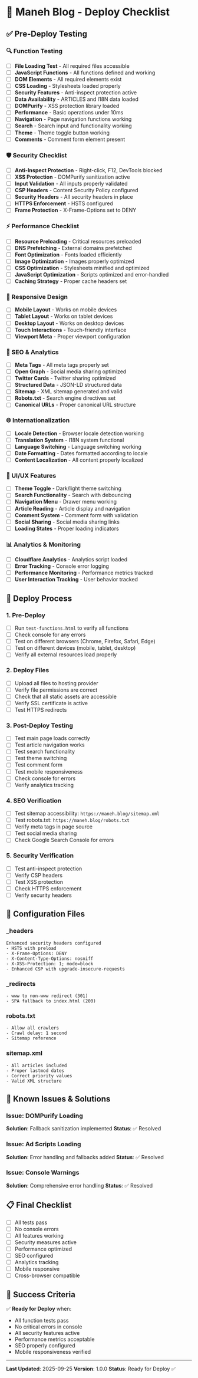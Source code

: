 # 🚀 Maneh Blog - Deploy Checklist

## ✅ Pre-Deploy Testing

### 🔍 Function Testing
- [ ] **File Loading Test** - All required files accessible
- [ ] **JavaScript Functions** - All functions defined and working
- [ ] **DOM Elements** - All required elements exist
- [ ] **CSS Loading** - Stylesheets loaded properly
- [ ] **Security Features** - Anti-inspect protection active
- [ ] **Data Availability** - ARTICLES and I18N data loaded
- [ ] **DOMPurify** - XSS protection library loaded
- [ ] **Performance** - Basic operations under 10ms
- [ ] **Navigation** - Page navigation functions working
- [ ] **Search** - Search input and functionality working
- [ ] **Theme** - Theme toggle button working
- [ ] **Comments** - Comment form element present

### 🛡️ Security Checklist
- [ ] **Anti-Inspect Protection** - Right-click, F12, DevTools blocked
- [ ] **XSS Protection** - DOMPurify sanitization active
- [ ] **Input Validation** - All inputs properly validated
- [ ] **CSP Headers** - Content Security Policy configured
- [ ] **Security Headers** - All security headers in place
- [ ] **HTTPS Enforcement** - HSTS configured
- [ ] **Frame Protection** - X-Frame-Options set to DENY

### ⚡ Performance Checklist
- [ ] **Resource Preloading** - Critical resources preloaded
- [ ] **DNS Prefetching** - External domains prefetched
- [ ] **Font Optimization** - Fonts loaded efficiently
- [ ] **Image Optimization** - Images properly optimized
- [ ] **CSS Optimization** - Stylesheets minified and optimized
- [ ] **JavaScript Optimization** - Scripts optimized and error-handled
- [ ] **Caching Strategy** - Proper cache headers set

### 📱 Responsive Design
- [ ] **Mobile Layout** - Works on mobile devices
- [ ] **Tablet Layout** - Works on tablet devices
- [ ] **Desktop Layout** - Works on desktop devices
- [ ] **Touch Interactions** - Touch-friendly interface
- [ ] **Viewport Meta** - Proper viewport configuration

### 🔗 SEO & Analytics
- [ ] **Meta Tags** - All meta tags properly set
- [ ] **Open Graph** - Social media sharing optimized
- [ ] **Twitter Cards** - Twitter sharing optimized
- [ ] **Structured Data** - JSON-LD structured data
- [ ] **Sitemap** - XML sitemap generated and valid
- [ ] **Robots.txt** - Search engine directives set
- [ ] **Canonical URLs** - Proper canonical URL structure

### 🌐 Internationalization
- [ ] **Locale Detection** - Browser locale detection working
- [ ] **Translation System** - I18N system functional
- [ ] **Language Switching** - Language switching working
- [ ] **Date Formatting** - Dates formatted according to locale
- [ ] **Content Localization** - All content properly localized

### 🎨 UI/UX Features
- [ ] **Theme Toggle** - Dark/light theme switching
- [ ] **Search Functionality** - Search with debouncing
- [ ] **Navigation Menu** - Drawer menu working
- [ ] **Article Reading** - Article display and navigation
- [ ] **Comment System** - Comment form with validation
- [ ] **Social Sharing** - Social media sharing links
- [ ] **Loading States** - Proper loading indicators

### 📊 Analytics & Monitoring
- [ ] **Cloudflare Analytics** - Analytics script loaded
- [ ] **Error Tracking** - Console error logging
- [ ] **Performance Monitoring** - Performance metrics tracked
- [ ] **User Interaction Tracking** - User behavior tracked

## 🚀 Deploy Process

### 1. Pre-Deploy
- [ ] Run `test-functions.html` to verify all functions
- [ ] Check console for any errors
- [ ] Test on different browsers (Chrome, Firefox, Safari, Edge)
- [ ] Test on different devices (mobile, tablet, desktop)
- [ ] Verify all external resources load properly

### 2. Deploy Files
- [ ] Upload all files to hosting provider
- [ ] Verify file permissions are correct
- [ ] Check that all static assets are accessible
- [ ] Verify SSL certificate is active
- [ ] Test HTTPS redirects

### 3. Post-Deploy Testing
- [ ] Test main page loads correctly
- [ ] Test article navigation works
- [ ] Test search functionality
- [ ] Test theme switching
- [ ] Test comment form
- [ ] Test mobile responsiveness
- [ ] Check console for errors
- [ ] Verify analytics tracking

### 4. SEO Verification
- [ ] Test sitemap accessibility: `https://maneh.blog/sitemap.xml`
- [ ] Test robots.txt: `https://maneh.blog/robots.txt`
- [ ] Verify meta tags in page source
- [ ] Test social media sharing
- [ ] Check Google Search Console for errors

### 5. Security Verification
- [ ] Test anti-inspect protection
- [ ] Verify CSP headers
- [ ] Test XSS protection
- [ ] Check HTTPS enforcement
- [ ] Verify security headers

## 🔧 Configuration Files

### _headers
```
Enhanced security headers configured
- HSTS with preload
- X-Frame-Options: DENY
- X-Content-Type-Options: nosniff
- X-XSS-Protection: 1; mode=block
- Enhanced CSP with upgrade-insecure-requests
```

### _redirects
```
- www to non-www redirect (301)
- SPA fallback to index.html (200)
```

### robots.txt
```
- Allow all crawlers
- Crawl delay: 1 second
- Sitemap reference
```

### sitemap.xml
```
- All articles included
- Proper lastmod dates
- Correct priority values
- Valid XML structure
```

## 🚨 Known Issues & Solutions

### Issue: DOMPurify Loading
**Solution**: Fallback sanitization implemented
**Status**: ✅ Resolved

### Issue: Ad Scripts Loading
**Solution**: Error handling and fallbacks added
**Status**: ✅ Resolved

### Issue: Console Warnings
**Solution**: Comprehensive error handling
**Status**: ✅ Resolved

## 📋 Final Checklist

- [ ] All tests pass
- [ ] No console errors
- [ ] All features working
- [ ] Security measures active
- [ ] Performance optimized
- [ ] SEO configured
- [ ] Analytics tracking
- [ ] Mobile responsive
- [ ] Cross-browser compatible

## 🎯 Success Criteria

✅ **Ready for Deploy** when:
- All function tests pass
- No critical errors in console
- All security features active
- Performance metrics acceptable
- SEO properly configured
- Mobile responsiveness verified

---

**Last Updated**: 2025-09-25
**Version**: 1.0.0
**Status**: Ready for Deploy ✅
